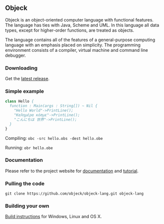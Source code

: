## Objeck
Objeck is an object-oriented computer language with functional features. The language has ties with Java, Scheme and UML. In this language all data types, except for higher-order functions, are treated as objects.

The language contains all of the features of a general-purpose computing language with an emphasis placed on simplicity. The programming environment consists of a compiler, virtual machine and command line debugger.

### Downloading

Get the [latest release](https://sourceforge.net/projects/objeck-lang/).

### Simple example
```pascal
class Hello {
  function : Main(args : String[]) ~ Nil {
    "Hello World"->PrintLine();
    "Καλημέρα κόσμε"->PrintLine();
    "こんにちは 世界"->PrintLine();
  }
}
```

Compiling: ```obc -src hello.obs -dest hello.obe```

Running: ```obr hello.obe```

### Documentation
Please refer to the project website for [documentation](http://www.objeck.org/documentation/) and [tutorial](http://www.objeck.org/tutorial/).

### Pulling the code
```git clone https://github.com/objeck/objeck-lang.git objeck-lang```

### Building your own
[Build instructions](http://www.objeck.org/developers/) for Windows, Linux and OS X. 


